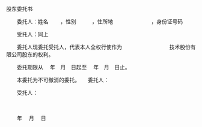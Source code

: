 



股东委托书



 

　　委托人：姓名　　 ，性别　　　，住所地　　　　　　　 ，身份证号码

　　受托人：同上

　　委托人现委托受托人，代表本人全权行使作为　　　　　　　　　技术股份有限公司股东的权利。

　　委托期限从　 年　月　日起至　 年　月　日止。

　　本委托为不可撤消的委托。　　委托人：

　　受托人：

　　


 　　年　 月　 日
 
　　

